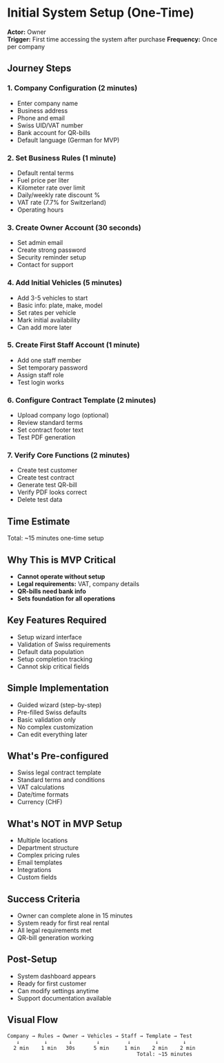 # Initial System Setup (One-Time)

**Actor:** Owner  
**Trigger:** First time accessing the system after purchase **Frequency:** Once per company

## Journey Steps

### 1. Company Configuration (2 minutes)

- Enter company name
- Business address
- Phone and email
- Swiss UID/VAT number
- Bank account for QR-bills
- Default language (German for MVP)

### 2. Set Business Rules (1 minute)

- Default rental terms
- Fuel price per liter
- Kilometer rate over limit
- Daily/weekly rate discount %
- VAT rate (7.7% for Switzerland)
- Operating hours

### 3. Create Owner Account (30 seconds)

- Set admin email
- Create strong password
- Security reminder setup
- Contact for support

### 4. Add Initial Vehicles (5 minutes)

- Add 3-5 vehicles to start
- Basic info: plate, make, model
- Set rates per vehicle
- Mark initial availability
- Can add more later

### 5. Create First Staff Account (1 minute)

- Add one staff member
- Set temporary password
- Assign staff role
- Test login works

### 6. Configure Contract Template (2 minutes)

- Upload company logo (optional)
- Review standard terms
- Set contract footer text
- Test PDF generation

### 7. Verify Core Functions (2 minutes)

- Create test customer
- Create test contract
- Generate test QR-bill
- Verify PDF looks correct
- Delete test data

## Time Estimate

Total: ~15 minutes one-time setup

## Why This is MVP Critical

- **Cannot operate without setup**
- **Legal requirements:** VAT, company details
- **QR-bills need bank info**
- **Sets foundation for all operations**

## Key Features Required

- Setup wizard interface
- Validation of Swiss requirements
- Default data population
- Setup completion tracking
- Cannot skip critical fields

## Simple Implementation

- Guided wizard (step-by-step)
- Pre-filled Swiss defaults
- Basic validation only
- No complex customization
- Can edit everything later

## What's Pre-configured

- Swiss legal contract template
- Standard terms and conditions
- VAT calculations
- Date/time formats
- Currency (CHF)

## What's NOT in MVP Setup

- Multiple locations
- Department structure
- Complex pricing rules
- Email templates
- Integrations
- Custom fields

## Success Criteria

- Owner can complete alone in 15 minutes
- System ready for first real rental
- All legal requirements met
- QR-bill generation working

## Post-Setup

- System dashboard appears
- Ready for first customer
- Can modify settings anytime
- Support documentation available

## Visual Flow

```
Company → Rules → Owner → Vehicles → Staff → Template → Test
   ↓        ↓       ↓        ↓         ↓        ↓        ↓
  2 min    1 min   30s      5 min     1 min    2 min    2 min
                                          Total: ~15 minutes
```
